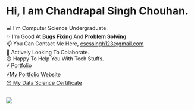 # Hi, I am Chandrapal Singh Chouhan.
💻 I'm Computer Science Undergraduate.</b><br>
✨ I'm Good At <b>Bugs Fixing</b> And <b>Problem Solving</b>.<br>
📫 You Can Contact Me Here, cscssingh123@gmail.com<br>
👯 Actively Looking To Colaborate.<br>
😄 Happy To Help You With Tech Stuffs.<br>
<a href="https://github.com/Chandrapalsingh12">⚡ Portfolio</a>
<br>
<a href="https://chandrapalsingh12.github.io/chandrapalsingh/" target="_blank" >⚡My Portfolio Website</a>
<br>
<a href="https://user-images.githubusercontent.com/74819484/190921435-7587a89c-0606-436e-9d57-70e916be9306.jpg" target="_blank" >😎 My Data Science Certificate</a>
<br><br>

<a href="https://github.com/Chandrapalsingh12?tab=repositories">
 <img align="center" src="https://github-readme-stats.vercel.app/api?username=Chandrapalsingh12&&show_icons=true&title_color=0F1A30&icon_color=0F1A20&text_color=0F1A20&bg_color=cca3ff&show_icons=true&theme=dracula&line_height=27%22%20alt=%22Chandrapal%20github%20stats"/>
</a>
<br><br>
<!-- <img src="https://user-images.githubusercontent.com/74819484/190921435-7587a89c-0606-436e-9d57-70e916be9306.jpg" style="height:80px;weight:80px;"/> -->

